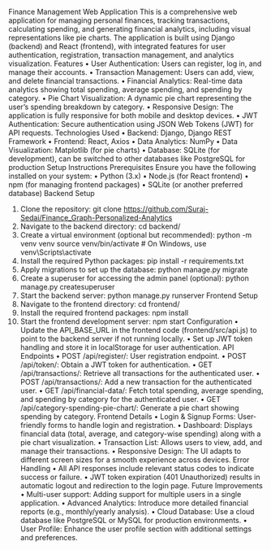 Finance Management Web Application
This is a comprehensive web application for managing personal finances, tracking transactions, calculating spending, and generating financial analytics, including visual representations like pie charts. The application is built using Django (backend) and React (frontend), with integrated features for user authentication, registration, transaction management, and analytics visualization.
Features
•	User Authentication: Users can register, log in, and manage their accounts.
•	Transaction Management: Users can add, view, and delete financial transactions.
•	Financial Analytics: Real-time data analytics showing total spending, average spending, and spending by category.
•	Pie Chart Visualization: A dynamic pie chart representing the user’s spending breakdown by category.
•	Responsive Design: The application is fully responsive for both mobile and desktop devices.
•	JWT Authentication: Secure authentication using JSON Web Tokens (JWT) for API requests.
Technologies Used
•	Backend: Django, Django REST Framework
•	Frontend: React, Axios
•	Data Analytics: NumPy
•	Data Visualization: Matplotlib (for pie charts)
•	Database: SQLite (for development), can be switched to other databases like PostgreSQL for production
Setup Instructions
Prerequisites
Ensure you have the following installed on your system:
•	Python (3.x)
•	Node.js (for React frontend)
•	npm (for managing frontend packages)
•	SQLite (or another preferred database)
Backend Setup
1.	Clone the repository:
git clone <https://github.com/Suraj-Sedai/Finance_Graph-Personalized-Analytics>
2.	Navigate to the backend directory:
cd backend/
3.	Create a virtual environment (optional but recommended):
python -m venv venv
source venv/bin/activate  # On Windows, use venv\Scripts\activate
4.	Install the required Python packages:
pip install -r requirements.txt
5.	Apply migrations to set up the database:
python manage.py migrate
6.	Create a superuser for accessing the admin panel (optional):
python manage.py createsuperuser
7.	Start the backend server:
python manage.py runserver
Frontend Setup
1.	Navigate to the frontend directory:
cd frontend/
2.	Install the required frontend packages:
npm install
3.	Start the frontend development server:
npm start
Configuration
•	Update the API_BASE_URL in the frontend code (frontend/src/api.js) to point to the backend server if not running locally.
•	Set up JWT token handling and store it in localStorage for user authentication.
API Endpoints
•	POST /api/register/: User registration endpoint.
•	POST /api/token/: Obtain a JWT token for authentication.
•	GET /api/transactions/: Retrieve all transactions for the authenticated user.
•	POST /api/transactions/: Add a new transaction for the authenticated user.
•	GET /api/financial-data/: Fetch total spending, average spending, and spending by category for the authenticated user.
•	GET /api/category-spending-pie-chart/: Generate a pie chart showing spending by category.
Frontend Details
•	Login & Signup Forms: User-friendly forms to handle login and registration.
•	Dashboard: Displays financial data (total, average, and category-wise spending) along with a pie chart visualization.
•	Transaction List: Allows users to view, add, and manage their transactions.
•	Responsive Design: The UI adapts to different screen sizes for a smooth experience across devices.
Error Handling
•	All API responses include relevant status codes to indicate success or failure.
•	JWT token expiration (401 Unauthorized) results in automatic logout and redirection to the login page.
Future Improvements
•	Multi-user support: Adding support for multiple users in a single application.
•	Advanced Analytics: Introduce more detailed financial reports (e.g., monthly/yearly analysis).
•	Cloud Database: Use a cloud database like PostgreSQL or MySQL for production environments.
•	User Profile: Enhance the user profile section with additional settings and preferences.
